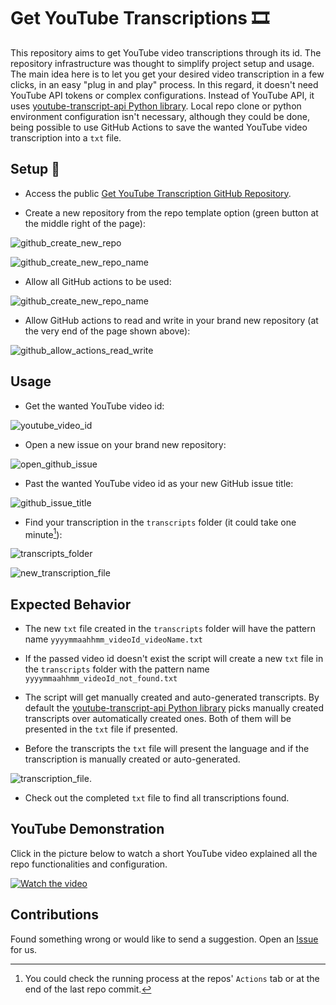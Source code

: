 # Get YouTube Transcriptions :film_strip:

This repository aims to get YouTube video transcriptions through its id.
The repository infrastructure was thought to simplify project setup and usage.
The main idea here is to let you get your desired video transcription in a few clicks, in an easy "plug in and play" process.
In this regard, it doesn't need YouTube API tokens or complex configurations.
Instead of YouTube API, it uses [youtube-transcript-api Python library](https://pypi.org/project/youtube-transcript-api/).
Local repo clone or python environment configuration isn't necessary, although they could be done, being possible to use GitHub Actions to save the wanted YouTube video transcription into a `txt` file.

## Setup :open_book:

- Access the public [Get YouTube Transcription GitHub Repository](https://github.com/gabrielbdornas/get-youtube-transcriptions).

- Create a new repository from the repo template option (green button at the middle right of the page):

![github_create_new_repo](assets/github_create_new_repo.jpg)

![github_create_new_repo_name](assets/github_create_new_repo_name.jpg)

- Allow all GitHub actions to be used:

![github_create_new_repo_name](assets/github_allow_actions.jpg)

- Allow GitHub actions to read and write in your brand new repository (at the very end of the page shown above):

![github_allow_actions_read_write](assets/github_allow_actions_read_write.jpg)

## Usage

- Get the wanted YouTube video id:

![youtube_video_id](assets/youtube_video_id.jpg)

- Open a new issue on your brand new repository:

![open_github_issue](assets/open_github_issue.jpg)

- Past the wanted YouTube video id as your new GitHub issue title:

![github_issue_title](assets/github_issue_title.jpg)

- Find your transcription in the `transcripts` folder (it could take one minute[^1]):

![transcripts_folder](assets/transcripts_folder.jpg)

![new_transcription_file](assets/new_transcription_file.jpg)

## Expected Behavior

- The new `txt` file created in the `transcripts` folder will have the pattern name `yyyymmaahhmm_videoId_videoName.txt`

- If the passed video id doesn't exist the script will create a new `txt` file in the `transcripts` folder with the pattern name `yyyymmaahhmm_videoId_not_found.txt`

- The script will get manually created and auto-generated transcripts. By default the [youtube-transcript-api Python library](https://pypi.org/project/youtube-transcript-api/#:~:text=%27en%27%5D\)-,By,-default%20this%20module) picks manually created transcripts over automatically created ones. Both of them will be presented in the `txt` file if presented.

- Before the transcripts the `txt` file will present the language and if the transcription is manually created or auto-generated.

![transcription_file](assets/transcription_file.jpg).

- Check out the completed `txt` file to find all transcriptions found.

## YouTube Demonstration

Click in the picture below to watch a short YouTube video explained all the repo functionalities and configuration.

[![Watch the video](https://img.youtube.com/vi/Y1ZKHX0sAfg/maxresdefault.jpg)](https://youtu.be/Y1ZKHX0sAfg)

## Contributions

Found something wrong or would like to send a suggestion.
Open an [Issue](https://github.com/gabrielbdornas/get-youtube-transcriptions/issues) for us.

[^1]: You could check the running process at the repos' `Actions` tab or at the end of the last repo commit.